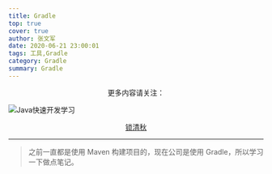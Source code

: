 ```yaml
---
title: Gradle
top: true
cover: true
author: 张文军
date: 2020-06-21 23:00:01
tags: 工具,Gradle
category: Gradle
summary: Gradle
---
```

<center>更多内容请关注：</center>

![Java快速开发学习](https://zhangwenjun-1258908231.cos.ap-nanjing.myqcloud.com/njauit/1586869254.png)

<center><a href="https://it.njauit.cn">锁清秋</a></center>

----
> 之前一直都是使用 Maven 构建项目的，现在公司是使用 Gradle，所以学习一下做点笔记。